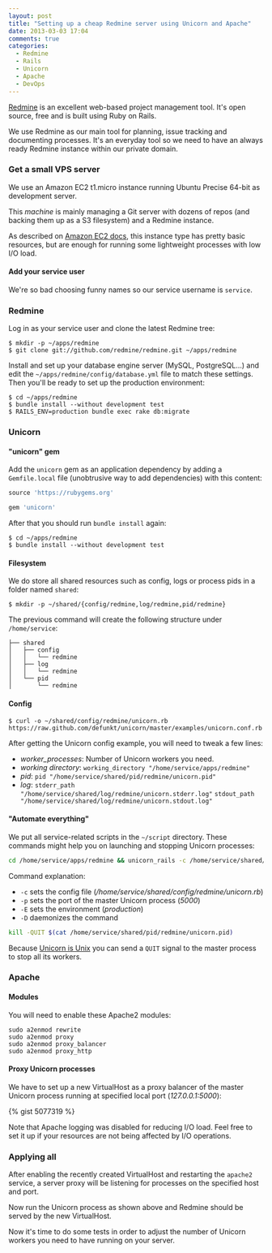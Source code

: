 ```yaml
---
layout: post
title: "Setting up a cheap Redmine server using Unicorn and Apache"
date: 2013-03-03 17:04
comments: true
categories:
  - Redmine
  - Rails
  - Unicorn
  - Apache
  - DevOps
---
```


[Redmine](http://redmine.org) is an excellent web-based project management tool.
It's open source, free and is built using Ruby on Rails.

We use Redmine as our main tool for planning, issue tracking and
documenting processes. It's an everyday tool so we need to have an always ready
Redmine instance within our private domain.

<!-- more -->

### Get a small VPS server

We use an Amazon EC2 t1.micro instance running Ubuntu Precise 64-bit as
development server.

This *machine* is mainly managing a Git server with dozens of repos (and
backing them up as a S3 filesystem) and a Redmine instance.

As described on [Amazon EC2 docs](http://aws.amazon.com/ec2/instance-types/),
this instance type has pretty basic resources, but are enough for running
some lightweight processes with low I/O load.

#### Add your service user

We're so bad choosing funny names so our service username is `service`.

### Redmine

Log in as your service user and clone the latest Redmine tree:

    $ mkdir -p ~/apps/redmine
    $ git clone git://github.com/redmine/redmine.git ~/apps/redmine

Install and set up your database engine server (MySQL, PostgreSQL…) and edit the
`~/apps/redmine/config/database.yml` file to match these settings. Then you'll
be ready to set up the production environment:

    $ cd ~/apps/redmine
    $ bundle install --without development test
    $ RAILS_ENV=production bundle exec rake db:migrate

### Unicorn

#### "unicorn" gem

Add the `unicorn` gem as an application dependency by adding a
`Gemfile.local` file (unobtrusive way to add dependencies)
with this content:

``` ruby ~/apps/redmine/Gemfile.local
source 'https://rubygems.org'

gem 'unicorn'
```

After that you should run `bundle install` again:

    $ cd ~/apps/redmine
    $ bundle install --without development test

#### Filesystem

We do store all shared resources such as config, logs or process pids in a
folder named `shared`:

    $ mkdir -p ~/shared/{config/redmine,log/redmine,pid/redmine}

The previous command will create the following structure under
`/home/service`:

    ├── shared
    │   ├── config
    │   │   └── redmine
    │   ├── log
    │   │   └── redmine
    │   └── pid
    │       └── redmine

#### Config

    $ curl -o ~/shared/config/redmine/unicorn.rb https://raw.github.com/defunkt/unicorn/master/examples/unicorn.conf.rb

After getting the Unicorn config example, you will need to tweak a few
lines:

* *worker_processes*: Number of Unicorn workers you need.
* *working directory*: `working_directory "/home/service/apps/redmine"`
* *pid*: `pid "/home/service/shared/pid/redmine/unicorn.pid"`
* *log*:
    `stderr_path "/home/service/shared/log/redmine/unicorn.stderr.log"`
    `stdout_path "/home/service/shared/log/redmine/unicorn.stdout.log"`

#### "Automate everything"

We put all service-related scripts in the `~/script` directory. 
These commands might help you on launching and stopping Unicorn
processes:

``` bash ~/script/launch-redmine-unicorn
cd /home/service/apps/redmine && unicorn_rails -c /home/service/shared/config/redmine/unicorn.rb -p 5000 -E production -D
```

Command explanation:

* `-c` sets the config file (*/home/service/shared/config/redmine/unicorn.rb*)
* `-p` sets the port of the master Unicorn process (*5000*)
* `-E` sets the environment (*production*)
* `-D` daemonizes the command

``` bash ~/script/stop-redmine-unicorn
kill -QUIT $(cat /home/service/shared/pid/redmine/unicorn.pid)
```

Because [Unicorn is Unix](http://tomayko.com/writings/unicorn-is-unix) you can
send a `QUIT` signal to the master process to stop all its workers.

### Apache

#### Modules

You will need to enable these Apache2 modules:

    sudo a2enmod rewrite
    sudo a2enmod proxy
    sudo a2enmod proxy_balancer
    sudo a2enmod proxy_http

#### Proxy Unicorn processes 

We have to set up a new VirtualHost as a proxy balancer of the master
Unicorn process running at specified local port (*127.0.0.1:5000*):

{% gist 5077319 %}

Note that Apache logging was disabled for reducing I/O load. Feel free
to set it up if your resources are not being affected by I/O operations.

### Applying all

After enabling the recently created VirtualHost and restarting the
`apache2` service, a server proxy will be listening for processes on
the specified host and port.

Now run the Unicorn process as shown above and Redmine should be served
by the new VirtualHost.

Now it's time to do some tests in order to adjust the number of Unicorn workers
you need to have running on your server.
